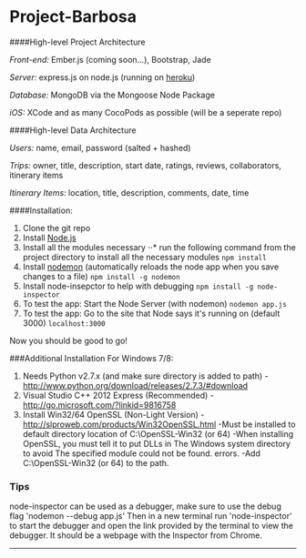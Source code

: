 Project-Barbosa
===============

####High-level Project Architecture

_Front-end:_ Ember.js (coming soon...), Bootstrap, Jade

_Server:_ express.js on node.js (running on [heroku](comp-4350.herokuapp.com))

_Database:_ MongoDB via the Mongoose Node Package

_iOS:_ XCode and as many CocoPods as possible (will be a seperate repo)

####High-level Data Architecture

_Users:_ name, email, password (salted + hashed)

_Trips:_ owner, title, description, start date, ratings, reviews, collaborators, itinerary items

_Itinerary Items:_ location, title, description, comments, date, time

####Installation:

1. Clone the git repo
2. Install [Node.js](http://nodejs.org/)
3. Install all the modules necessary
⋅⋅* run the following command from the project directory to install all the necessary modules
`npm install`
4. Install [nodemon](http://nodemon.io/) (automatically reloads the node app when you save changes to a file)
`npm install -g nodemon`
5. Install node-insepctor to help with debugging
`npm install -g node-inspector`
6. To test the app: Start the Node Server (with nodemon) `nodemon app.js`
7. To test the app: Go to the site that Node says it's running on (default 3000) `localhost:3000`

Now you should be good to go!

###Additional Installation For Windows 7/8:

1. Needs Python v2.7.x (and make sure directory is added to path) - http://www.python.org/download/releases/2.7.3/#download
2. Visual Studio C++ 2012 Express (Recommended) - http://go.microsoft.com/?linkid=9816758
3. Install Win32/64 OpenSSL (Non-Light Version) -http://slproweb.com/products/Win32OpenSSL.html
	-Must be installed to default directory location of C:\OpenSSL-Win32 (or 64)
	-When installing OpenSSL, you must tell it to put DLLs in  The Windows system directory  to avoid  The specified module could not be found.  errors.
	-Add C:\OpenSSL-Win32 (or 64) to the path.



### Tips
node-inspector can be used as a debugger, make sure to use the debug flag
'nodemon --debug app.js' Then in a new terminal run 'node-inspector' to start the debugger and open the link provided by the terminal to view the debugger. It should be a webpage with the Inspector from Chrome.
____

